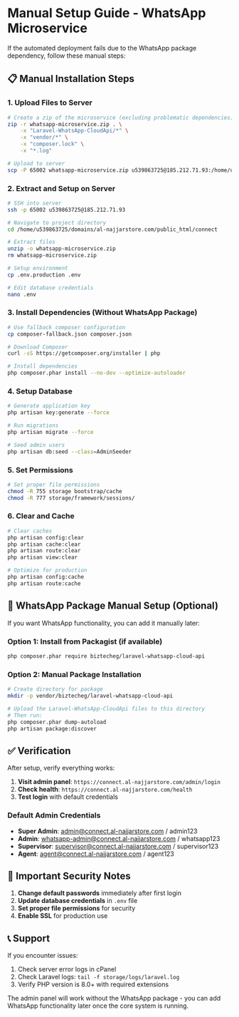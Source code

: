# Manual Setup Guide - WhatsApp Microservice

If the automated deployment fails due to the WhatsApp package dependency, follow these manual steps:

## 📋 Manual Installation Steps

### 1. Upload Files to Server

```bash
# Create a zip of the microservice (excluding problematic dependencies)
zip -r whatsapp-microservice.zip . \
    -x "Laravel-WhatsApp-CloudApi/*" \
    -x "vendor/*" \
    -x "composer.lock" \
    -x "*.log"

# Upload to server
scp -P 65002 whatsapp-microservice.zip u539863725@185.212.71.93:/home/u539863725/domains/al-najjarstore.com/public_html/connect/
```

### 2. Extract and Setup on Server

```bash
# SSH into server
ssh -p 65002 u539863725@185.212.71.93

# Navigate to project directory
cd /home/u539863725/domains/al-najjarstore.com/public_html/connect

# Extract files
unzip -o whatsapp-microservice.zip
rm whatsapp-microservice.zip

# Setup environment
cp .env.production .env

# Edit database credentials
nano .env
```

### 3. Install Dependencies (Without WhatsApp Package)

```bash
# Use fallback composer configuration
cp composer-fallback.json composer.json

# Download Composer
curl -sS https://getcomposer.org/installer | php

# Install dependencies
php composer.phar install --no-dev --optimize-autoloader
```

### 4. Setup Database

```bash
# Generate application key
php artisan key:generate --force

# Run migrations
php artisan migrate --force

# Seed admin users
php artisan db:seed --class=AdminSeeder
```

### 5. Set Permissions

```bash
# Set proper file permissions
chmod -R 755 storage bootstrap/cache
chmod -R 777 storage/framework/sessions/
```

### 6. Clear and Cache

```bash
# Clear caches
php artisan config:clear
php artisan cache:clear
php artisan route:clear
php artisan view:clear

# Optimize for production
php artisan config:cache
php artisan route:cache
```

## 🔧 WhatsApp Package Manual Setup (Optional)

If you want WhatsApp functionality, you can add it manually later:

### Option 1: Install from Packagist (if available)

```bash
php composer.phar require biztecheg/laravel-whatsapp-cloud-api
```

### Option 2: Manual Package Installation

```bash
# Create directory for package
mkdir -p vendor/biztecheg/laravel-whatsapp-cloud-api

# Upload the Laravel-WhatsApp-CloudApi files to this directory
# Then run:
php composer.phar dump-autoload
php artisan package:discover
```

## ✅ Verification

After setup, verify everything works:

1. **Visit admin panel**: `https://connect.al-najjarstore.com/admin/login`
2. **Check health**: `https://connect.al-najjarstore.com/health`
3. **Test login** with default credentials

### Default Admin Credentials

- **Super Admin**: admin@connect.al-najjarstore.com / admin123
- **Admin**: whatsapp-admin@connect.al-najjarstore.com / whatsapp123
- **Supervisor**: supervisor@connect.al-najjarstore.com / supervisor123
- **Agent**: agent@connect.al-najjarstore.com / agent123

## 🚨 Important Security Notes

1. **Change default passwords** immediately after first login
2. **Update database credentials** in `.env` file
3. **Set proper file permissions** for security
4. **Enable SSL** for production use

## 📞 Support

If you encounter issues:

1. Check server error logs in cPanel
2. Check Laravel logs: `tail -f storage/logs/laravel.log`
3. Verify PHP version is 8.0+ with required extensions

The admin panel will work without the WhatsApp package - you can add WhatsApp functionality later once the core system is running.